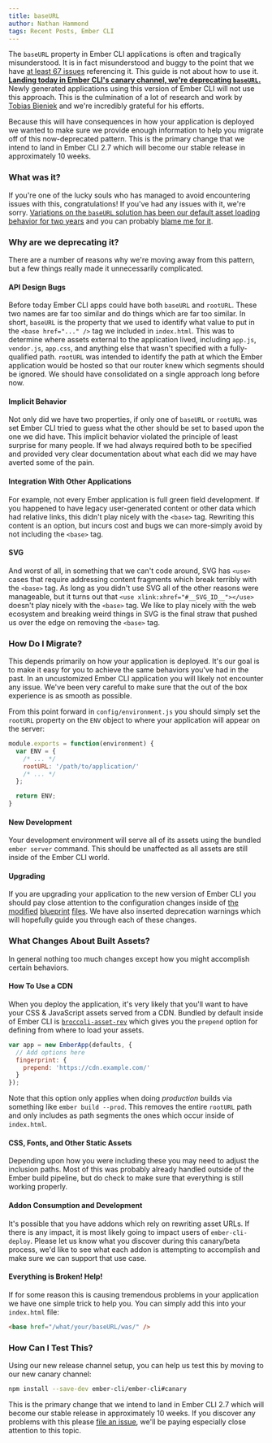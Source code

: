 ```yaml
---
title: baseURL
author: Nathan Hammond
tags: Recent Posts, Ember CLI
---
```


The `baseURL` property in Ember CLI applications is often and tragically misunderstood. It is in fact misunderstood and buggy to the point that we have [at least 67 issues](https://github.com/ember-cli/ember-cli/search?q=baseURL&type=issues) referencing it. This guide is not about how to use it. **[Landing today in Ember CLI's canary channel, we're deprecating `baseURL`.](https://github.com/ember-cli/ember-cli/pull/5792)** Newly generated applications using this version of Ember CLI will not use this approach. This is the culmination of a lot of research and work by [Tobias Bieniek](https://github.com/Turbo87) and we're incredibly grateful for his efforts.

Because this will have consequences in how your application is deployed we wanted to make sure we provide enough information to help you migrate off of this now-deprecated pattern. This is the primary change that we intend to land in Ember CLI 2.7 which will become our stable release in approximately 10 weeks.

### What was it?

If you're one of the lucky souls who has managed to avoid encountering issues with this, congratulations! If you've had any issues with it, we're sorry. [Variations on the `baseURL` solution has been our default asset loading behavior for two years](https://github.com/ember-cli/ember-cli/commit/404091401400478ef55088888b8ec383e02a17d6#diff-b785f57fd6a80a44da40bd76e531d8ecR11) and you can probably [blame me for it](https://github.com/ember-cli/ember-cli/issues/172).

### Why are we deprecating it?

There are a number of reasons why we're moving away from this pattern, but a few things really made it unnecessarily complicated.

#### API Design Bugs

Before today Ember CLI apps could have both `baseURL` and `rootURL`. These two names are far too similar and do things which are far too similar. In short, `baseURL` is the property that we used to identify what value to put in the `<base href="..." />` tag we included in `index.html`. This was to determine where assets external to the application lived, including `app.js`, `vendor.js`, `app.css`, and anything else that wasn't specified with a fully-qualified path. `rootURL` was intended to identify the path at which the Ember application would be hosted so that our router knew which segments should be ignored. We should have consolidated on a single approach long before now.

#### Implicit Behavior

Not only did we have two properties, if only one of `baseURL` or `rootURL` was set Ember CLI tried to guess what the other should be set to based upon the one we did have. This implicit behavior violated the principle of least surprise for many people. If we had always required both to be specified and provided very clear documentation about what each did we may have averted some of the pain.

#### Integration With Other Applications

For example, not every Ember application is full green field development. If you happened to have legacy user-generated content or other data which had relative links, this didn't play nicely with the `<base>` tag. Rewriting this content is an option, but incurs cost and bugs we can more-simply avoid by not including the `<base>` tag.

#### SVG

And worst of all, in something that we can't code around, SVG has `<use>` cases that require addressing content fragments which break terribly with the `<base>` tag. As long as you didn't use SVG all of the other reasons were manageable, but it turns out that `<use xlink:xhref="#__SVG_ID__"></use>` doesn't play nicely with the `<base>` tag. We like to play nicely with the web ecosystem and breaking weird things in SVG is the final straw that pushed us over the edge on removing the `<base>` tag.

### How Do I Migrate?

This depends primarily on how your application is deployed. It's our goal is to make it easy for you to achieve the same behaviors you've had in the past. In an uncustomized Ember CLI application you will likely not encounter any issue. We've been very careful to make sure that the out of the box experience is as smooth as possible.

From this point forward in `config/environment.js` you should simply set the `rootURL` property on the `ENV` object to where your application will appear on the server:

```javascript
module.exports = function(environment) {
  var ENV = {
    /* ... */
    rootURL: '/path/to/application/'
    /* ... */
  };

  return ENV;
}
```

#### New Development

Your development environment will serve all of its assets using the bundled `ember server` command. This should be unaffected as all assets are still inside of the Ember CLI world.

#### Upgrading

If you are upgrading your application to the new version of Ember CLI you should pay close attention to the configuration changes inside of [the](https://github.com/ember-cli/ember-cli/pull/5792/files#diff-42e917b9304df0e99048f335019647bc) [modified](https://github.com/ember-cli/ember-cli/pull/5792/files#diff-f4d09ffc13efe496dd246031d423e166) [blueprint](https://github.com/ember-cli/ember-cli/pull/5792/files#diff-9588ab8abb99afa6cac30dd0e2b86041) [files](https://github.com/ember-cli/ember-cli/pull/5792/files#diff-3b0f91e0e9f317eecebfad38da2f9b4c). We have also inserted deprecation warnings which will hopefully guide you through each of these changes.

### What Changes About Built Assets?

In general nothing too much changes except how you might accomplish certain behaviors.

#### How To Use a CDN

When you deploy the application, it's very likely that you'll want to have your CSS & JavaScript assets served from a CDN. Bundled by default inside of Ember CLI is [`broccoli-asset-rev`](https://github.com/rickharrison/broccoli-asset-rev) which gives you the `prepend` option for defining from where to load your assets.

```javascript
var app = new EmberApp(defaults, {
  // Add options here
  fingerprint: {
    prepend: 'https://cdn.example.com/'
  }
});
```

Note that this option only applies when doing *production* builds via something like `ember build --prod`. This removes the entire `rootURL` path and only includes as path segments the ones which occur inside of `index.html`.

#### CSS, Fonts, and Other Static Assets

Depending upon how you were including these you may need to adjust the inclusion paths. Most of this was probably already handled outside of the Ember build pipeline, but do check to make sure that everything is still working properly.

#### Addon Consumption and Development

It's possible that you have addons which rely on rewriting asset URLs. If there is any impact, it is most likely going to impact users of `ember-cli-deploy`. Please let us know what you discover during this canary/beta process, we'd like to see what each addon is attempting to accomplish and make sure we can support that use case.

#### Everything is Broken! Help!

If for some reason this is causing tremendous problems in your application we have one simple trick to help you. You can simply add this into your `index.html` file:

```html
<base href="/what/your/baseURL/was/" />
```

### How Can I Test This?

Using our new release channel setup, you can help us test this by moving to our new canary channel:

```sh
npm install --save-dev ember-cli/ember-cli#canary
```

This is the primary change that we intend to land in Ember CLI 2.7 which will become our stable release in approximately 10 weeks. If you discover any problems with this please [file an issue](https://github.com/ember-cli/ember-cli/issues/new), we'll be paying especially close attention to this topic.